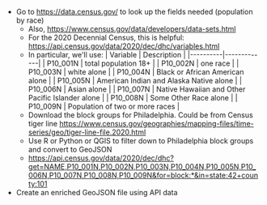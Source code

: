 * Go to https://data.census.gov/ to look up the fields needed (population by race)
  - Also, https://www.census.gov/data/developers/data-sets.html
  - For the 2020 Decennial Census, this is helpful: https://api.census.gov/data/2020/dec/dhc/variables.html
  - In particular, we'll use:
    | Variable | Description |
    |----------|-------------|
    | P10_001N | total population 18+ |
    | P10_002N | one race |
    | P10_003N | white alone |
    | P10_004N | Black or African American alone |
    | P10_005N | American Indian and Alaska Native alone |
    | P10_006N | Asian alone |
    | P10_007N | Native Hawaiian and Other Pacific Islander alone |
    | P10_008N | Some Other Race alone |
    | P10_009N | Population of two or more races |
  - Download the block groups for Philadelphia. Could be from Census tiger line https://www.census.gov/geographies/mapping-files/time-series/geo/tiger-line-file.2020.html
  - Use R or Python or QGIS to filter down to Philadelphia block groups and convert to GeoJSON
  - https://api.census.gov/data/2020/dec/dhc?get=NAME,P10_001N,P10_002N,P10_003N,P10_004N,P10_005N,P10_006N,P10_007N,P10_008N,P10_009N&for=block:*&in=state:42+county:101
* Create an enriched GeoJSON file using API data